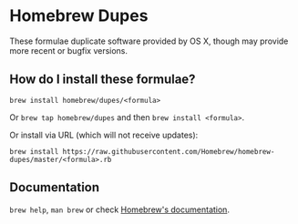 # Homebrew Dupes
These formulae duplicate software provided by OS X, though may provide more recent or bugfix versions.

## How do I install these formulae?
`brew install homebrew/dupes/<formula>`

Or `brew tap homebrew/dupes` and then `brew install <formula>`.

Or install via URL (which will not receive updates):

```
brew install https://raw.githubusercontent.com/Homebrew/homebrew-dupes/master/<formula>.rb
```

## Documentation
`brew help`, `man brew` or check [Homebrew's documentation](https://github.com/Homebrew/brew/tree/master/docs#readme).
